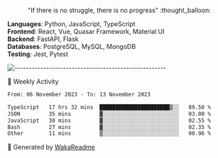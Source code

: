 <p align="center"> 
  "If there is no struggle, there is no progress" :thought_balloon:
</p>

<p align="left">
  <strong>Languages</strong>: Python, JavaScript, TypeScript<br>
  <strong>Frontend</strong>: React, Vue, Quasar Framework, Material UI<br>
  <strong>Backend</strong>: FastAPI, Flask<br>
  <strong>Databases</strong>: PostgreSQL, MySQL, MongoDB<br>
  <strong>Testing</strong>: Jest, Pytest<br>
</p>

![-----------------------------------------------------](https://raw.githubusercontent.com/andreasbm/readme/master/assets/lines/vintage.png)

🎯 Weekly Activity

<!--START_SECTION:waka-->

```txt
From: 06 November 2023 - To: 13 November 2023

TypeScript   17 hrs 32 mins  ██████████████████████▒░░   89.50 %
JSON         35 mins         ▓░░░░░░░░░░░░░░░░░░░░░░░░   03.00 %
JavaScript   30 mins         ▓░░░░░░░░░░░░░░░░░░░░░░░░   02.55 %
Bash         27 mins         ▓░░░░░░░░░░░░░░░░░░░░░░░░   02.35 %
Other        11 mins         ▒░░░░░░░░░░░░░░░░░░░░░░░░   00.96 %
```

<!--END_SECTION:waka-->


🚀 Generated by [WakaReadme](https://github.com/athul/waka-readme)
